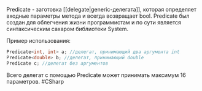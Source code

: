 Predicate - заготовка [[delegate|generic-делегата]], которая определяет входные параметры метода и всегда возвращает bool. Predicate был создан для облегчения жизни программистам и по сути является синтаксическим сахаром библиотеки System.

Пример использования:
```cs
Predicate<int, int> a; //делегат, принимающий два аргумента int
Predicate<double> b; //делегат, принимающий double
Predicate c; //делегат без аргументов
```
Всего делегат с помощью Predicate может принимать максимум 16 параметров.
#CSharp 